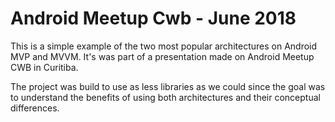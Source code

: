 # Android Meetup Cwb - June 2018
This is a simple example of the two most popular architectures on Android MVP and MVVM. It's was part of a presentation made on Android Meetup CWB in Curitiba. 

The project was build to use as less libraries as we could since the goal was to understand the benefits of using both architectures and their conceptual differences. 

